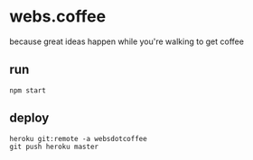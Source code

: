 # webs.coffee
because great ideas happen while you're walking to get coffee

## run
`npm start`

## deploy
```
heroku git:remote -a websdotcoffee
git push heroku master
```
